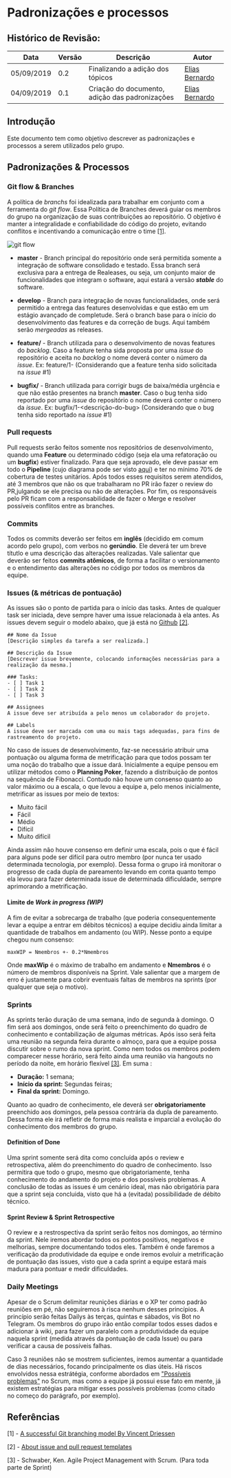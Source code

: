 # Padronizações e processos

## Histórico de Revisão:
|Data|Versão|Descrição|Autor|
|-|-|-|-|
|05/09/2019|0.2| Finalizando a adição dos tópicos | [Elias Bernardo](https://github.com/ebmm01)|
|04/09/2019|0.1| Criação do documento, adição das padronizações | [Elias Bernardo](https://github.com/ebmm01)|

## Introdução

Este documento tem como objetivo descrever as padronizações e processos a serem utilizados pelo grupo.

## Padronizações & Processos

### Git flow & Branches

A política de _branchs_ foi idealizada para trabalhar em conjunto com a ferramenta do _git flow_. Essa Política de Branches deverá guiar os membros do grupo na organização de suas contribuições ao repositório. O objetivo é manter a integralidade e confiabilidade do código do projeto, evitando conflitos e incentivando a comunicação entre o time [[1]](#referencias).

![git flow](https://jeffkreeftmeijer.com/git-flow/git-flow.png)

* __master__ - Branch principal do repositório onde será permitida somente a integração de software consolidado e testado. Essa branch será exclusiva para a entrega de Realeases, ou seja, um conjunto maior de funcionalidades que integram o software, aqui estará a versão _**stable**_ do software.

* __develop__ - Branch para integração de novas funcionalidades, onde será permitido a entrega das features desenvolvidas e que estão em um estágio avançado de completude. Será o branch base para o início do desenvolvimento das features e da correção de bugs. Aqui também serão _mergeadas_ as releases.

* __feature/<nome-da-feature>__ - Branch utilizada para o desenvolvimento de novas features do _backlog_. Caso a feature tenha sida proposta por uma _issue_ do repositório e aceita no _backlog_ o nome deverá conter o número da _issue_. 
Ex: feature/1-<nome-da-nova-feature> (Considerando que a feature tenha sido solicitada na _issue_ #1)

* __bugfix/<nome-do-bug>__ - Branch utilizada para corrigir bugs de baixa/média urgência e que não estão presentes na branch __master__. Caso o bug tenha sido reportado por uma _issue_ do repositório o nome deverá conter o número da _issue_. 
 Ex: bugfix/1-<descrição-do-bug> (Considerando que o bug tenha sido reportado na _issue_ #1)

### Pull requests

Pull requests serão feitos somente nos repositórios de desenvolvimento, quando uma __Feature__ ou determinado código (seja ela uma refatoração ou um __bugfix__) estiver finalizado. Para que seja aprovado, ele deve passar em todo o __Pipeline__ (cujo diagrama pode ser visto [aqui]()) e ter no mínimo 70% de cobertura de testes unitários. Após todos esses requisitos serem atendidos, até 3 membros que não os que trabalharam no PR irão fazer o review do PR,julgando se ele precisa ou não de alterações. Por fim, os responsáveis pelo PR ficam com a responsabilidade de fazer o Merge e resolver possíveis conflitos entre as branches.


### Commits

Todos os commits deverão ser feitos em __inglês__ (decidido em comum acordo pelo grupo), com verbos no __gerúndio__. Ele deverá ter um breve títutlo e uma descrição das alterações realizadas. Vale salientar que deverão ser feitos __commits atômicos__, de forma a facilitar o versionamento e o entendimento das alterações no código por todos os membros da equipe.


### Issues (& métricas de pontuação)

As issues são o ponto de partida para o início das tasks. Antes de qualquer task ser iniciada, deve sempre haver uma issue relacionada à ela antes. As issues devem seguir o modelo abaixo, que já está no [Github](https://github.com/fga-desenho-2019-2/Wiki/blob/master/.github/ISSUE_TEMPLATE/issue-template.md) [[2]](#referencias).

```
## Nome da Issue
[Descrição simples da tarefa a ser realizada.]

## Descrição da Issue
[Descrever issue brevemente, colocando informações necessárias para a realização da mesma.]

### Tasks:
- [ ] Task 1
- [ ] Task 2
- [ ] Task 3

## Assignees
A issue deve ser atribuída a pelo menos um colaborador do projeto.

## Labels
A issue deve ser marcada com uma ou mais tags adequadas, para fins de rastreamento do projeto.

```
No caso de issues de desenvolvimento, faz-se necessário atribuir uma pontuação ou alguma forma de metrificação para que todos possam ter uma noção do trabalho que a issue dará. Inicialmente a equipe pensou em utilizar métodos como o __Planning Poker__, fazendo a distribuição de pontos na sequência de Fibonacci. Contudo não houve um consenso quanto ao valor máximo ou a escala, o que levou a equipe a, pelo menos inicialmente, metrificar as issues por meio de textos:

 - Muito fácil
 - Fácil
 - Médio
 - Difícil
 - Muito difícil

Ainda assim não houve consenso em definir uma escala, pois o que é fácil para alguns pode ser difícil para outro membro (por nunca ter usado determinada tecnologia, por exemplo). Dessa forma o grupo irá monitorar o progresso de cada dupla de pareamento levando em conta quanto tempo ela levou para fazer determinada issue de determinada dificuldade, sempre aprimorando a metrificação.

#### Limite de _Work in progress (WIP)_

A fim de evitar a sobrecarga de trabalho (que poderia consequentemente levar a equipe a entrar em débitos técnicos) a equipe decidiu ainda limitar a quantidade de trabalhos em andamento (ou WIP). Nesse ponto a equipe chegou num consenso:

    maxWIP = Nmembros +- 0.2*Nmembros 

Onde __maxWip__ é o máximo de trabalho em andamento e __Nmembros__ é o número de membros disponíveis na Sprint. Vale salientar que a margem de erro é justamente para cobrir eventuais faltas de membros na sprints (por qualquer que seja o motivo).

### Sprints 

As sprints terão duração de uma semana, indo de segunda à domingo. O fim será aos domingos, onde será feito o preenchimento do quadro de conhecimento e contabilização de algumas métricas. Após isso será feita uma reunião na segunda feira durante o almoço, para que a equipe possa discutir sobre o rumo da nova sprint. Como nem todos os membros podem comparecer nesse horário, será feito ainda uma reunião via hangouts no período da noite, em horário flexível [[3]](#referencias).
Em suma :

- __Duração:__ 1 semana;
- __Início da sprint:__ Segundas feiras;
- __Final da sprint:__ Domingo.

Quanto ao quadro de conhecimento, ele deverá ser __obrigatoriamente__ preenchido aos domingos, pela pessoa contrária da dupla de pareamento. Dessa forma ele irá refletir de forma mais realista e imparcial a evolução do conhecimento dos membros do grupo.

#### Definition of Done

Uma sprint somente será dita como concluída após o review e retrospectiva, além do preenchimento do quadro de conhecimento. Isso permitira que todo o grupo, mesmo que obrigatoriamente, tenha conhecimento do andamento do projeto e dos possíveis problemas. 
A conclusão de todas as issues é um cenário ideal, mas não obrigatória para que a sprint seja concluida, visto que há a (evitada) possibilidade de débito técnico.

#### Sprint Review & Sprint Retrospective

O review e a restrospectiva da sprint serão feitos nos domingos, ao término da sprint. Nele iremos abordar todos os pontos positivos, negativos e melhorias, sempre documentando todos eles. Também é onde faremos a verificação da produtividade da equipe e onde iremos evoluir a metrificação de pontuação das issues, visto que a cada sprint a equipe estará mais madura para pontuar e medir dificuldades.

### Daily Meetings

Apesar de o Scrum delimitar reunições diárias e o XP ter como padrão reuniões em pé, não seguiremos à risca nenhum desses princípios. A princípio serão feitas Dailys às terças, quintas e sábados, vis Bot no Telegram. Os membros do grupo irão então compilar todos esses dados e adicionar à wiki, para fazer um paralelo com a produtividade da equipe naquela sprint (medida através da pontuação de cada Issue) ou para verificar a causa de possíveis falhas. 

Caso 3 reuniões não se mostrem suficientes, iremos aumentar a quantidade de dias necessários, focando principalmente os dias úteis. Há riscos envolvidos nessa estrátégia, conforme abordados em ["Possíveis problemas"](../metodologia/#scrum) no Scrum, mas como a equipe já possui esse fato em mente, já existem estratégias para mitigar esses possíveis problemas (como citado no começo do parágrafo, por exemplo).


## Referências 

[1] - [A successful Git branching model By Vincent Driessen](https://nvie.com/posts/a-successful-git-branching-model/)

[2] - [About issue and pull request templates](https://help.github.com/en/articles/about-issue-and-pull-request-templates)

[3] - Schwaber, Ken. Agile Project Management with Scrum. (Para toda parte de Sprint)